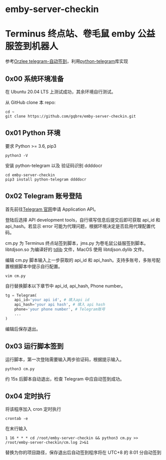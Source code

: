 # emby-server-checkin

# Terminus 终点站、卷毛鼠 emby 公益服签到机器人

参考[Orzlee telegram-自动签到](https://www.orzlee.com/Just-write-something/2022/01/05/telegram-automatic-checkin.html)，利用[python-telegram](https://github.com/alexander-akhmetov/python-telegram)库实现

## 0x00 系统环境准备

在 Ubuntu 20.04 LTS 上测试成功，其余环境自行测试。

从 GitHub clone 本 repo:

```
cd ~
git clone https://github.com/gqbre/emby-server-checkin.git
```

## 0x01 Python 环境

要求 Python >= 3.6, pip3

```
python3 -V
```

安装 python-telegram 以及 验证码识别 ddddocr

```
cd emby-server-checkin
pip3 install python-telegram ddddocr
```

## 0x02 Telegram 账号登陆

首先前往[Telegram 官网](https://my.telegram.org)申请 Application API。

登陆后选择 API development tools，自行填写信息后提交后即可获取 api_id 和 api_hash。若显示 error 可能为代理问题，根据环境决定是否启用代理配置代码。

cm.py 为 Terminus 终点站签到脚本，jms.py 为卷毛鼠公益服签到脚本。libtdjson.so 为编译好的 [tdlib](https://github.com/tdlib/td) 文件，MacOS 使用 libtdjson.dylib 文件。

编辑 cm.py 脚本输入上一步获取的 api_id 和 api_hash。支持多账号，多账号配置根据脚本中提示自行配置。

```
vim cm.py
```

自行替换脚本以下章节中 api_id, api_hash, Phone number。

```python
tg = Telegram(
    api_id='your api id', # 填入api id
    api_hash='your api hash', # 填入 api hash
    phone='your phone number', # Telegram账号
    ...
)
```

编辑后保存退出。

## 0x03 运行脚本签到

运行脚本，第一次登陆需要输入两步验证码，根据提示输入。

```
python3 cm.py
```

约 15s 后脚本自动退出，检查 Telegram 中应自动签到成功。

## 0x04 定时执行

将该程序加入 cron 定时执行

```
crontab -e
```

在末行输入

```
1 16 * * * cd /root/emby-server-checkin && python3 cm.py >> /root/emby-server-checkin/cm.log 2>&1
```

替换为你的项目路径，保存退出后自动签到程序将在 UTC+8 的 8:01 分自动签到
